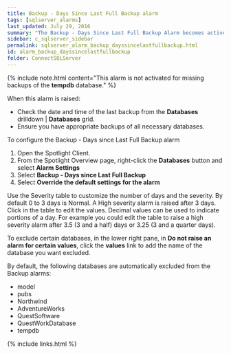 ```yaml
---
title: Backup - Days Since Last Full Backup alarm
tags: [sqlserver_alarms]
last_updated: July 29, 2016
summary: "The Backup - Days Since Last Full Backup Alarm becomes active when Spotlight detects that a full backup on the SQL Server database has never taken place or has not taken place in the last three days."
sidebar: c_sqlserver_sidebar
permalink: sqlserver_alarm_backup_dayssincelastfullbackup.html
id: alarm_backup_dayssincelastfullbackup
folder: ConnectSQLServer
---
```




{% include note.html content="This alarm is not activated for missing backups of the **tempdb** database." %}

When this alarm is raised:

*   Check the date and time of the last backup from the **Databases** drilldown \| **Databases** grid.
*   Ensure you have appropriate backups of all necessary databases.

To configure the Backup - Days since Last Full Backup alarm

1. Open the Spotlight Client.
2. From the Spotlight Overview page, right-click the **Databases** button and select **Alarm Settings**
3.  Select **Backup - Days since Last Full Backup**
4.  Select **Override the default settings for the alarm**

Use the Severity table to customize the number of days and the severity. By default 0 to 3 days is Normal. A High severity alarm is raised after 3 days. Click in the table to edit the values. Decimal values can be used to indicate portions of a day. For example you could edit the table to raise a high severity alarm after 3.5 (3 and a half) days or 3.25 (3 and a quarter days).

To exclude certain databases, in the lower right pane, in **Do not raise an alarm for certain values**, click the **values** link to add the name of the database you want excluded.


By default, the following databases are automatically excluded from the Backup alarms:

*   model
*   pubs
*   Northwind
*   AdventureWorks
*   QuestSoftware
*   QuestWorkDatabase
*   tempdb

{% include links.html %}
